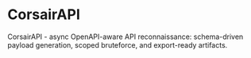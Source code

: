 # CorsairAPI
CorsairAPI - async OpenAPI-aware API reconnaissance: schema-driven payload generation, scoped bruteforce, and export-ready artifacts.
